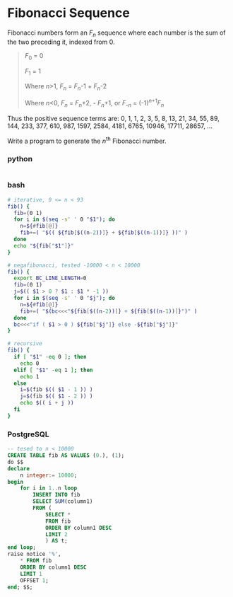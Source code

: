 # Fibonacci Sequence
Fibonacci numbers form an *F<sub>n</sub>* sequence where each number is the sum of the two preceding it, indexed from 0.

> *F*<sub>0</sub> = 0
>
> *F*<sub>1</sub> = 1
> 
> Where *n*>1, *F<sub>n</sub>* = *F<sub>n</sub>*-1 + *F<sub>n</sub>*-2
> 
> Where *n*<0, *F<sub>n</sub>* = *F<sub>n</sub>*+2, - *F<sub>n</sub>*+1, or  *F<sub>-n</sub>* = (-1)<sup>*n*+1</sup>*F<sub>n</sub>*

Thus the positive sequence terms are: 0, 1, 1, 2, 3, 5, 8, 13, 21, 34, 55, 89, 144, 233, 377, 610, 987, 1597, 2584, 4181, 6765, 10946, 17711, 28657, ...

Write a program to generate the *n*<sup>th</sup> Fibonacci number.

### python
```python

```

### bash
```bash
# iterative, 0 <= n < 93
fib() {
  fib=(0 1)
  for i in $(seq -s' ' 0 "$1"); do
    n=${#fib[@]}
    fib+=( "$(( ${fib[$((n-2))]} + ${fib[$((n-1))]} ))" )
  done
  echo "${fib["$1"]}"
}

# negafibonacci, tested -10000 < n < 10000
fib() {
  export BC_LINE_LENGTH=0
  fib=(0 1)
  j=$(( $1 > 0 ? $1 : $1 * -1 ))
  for i in $(seq -s' ' 0 "$j"); do
    n=${#fib[@]}
    fib+=( "$(bc<<<"${fib[$((n-2))]} + ${fib[$((n-1))]}")" )
  done
  bc<<<"if ( $1 > 0 ) ${fib["$j"]} else -${fib["$j"]}"
}

# recursive
fib() {
  if [ "$1" -eq 0 ]; then
    echo 0
  elif [ "$1" -eq 1 ]; then
    echo 1
  else
    i=$(fib $(( $1 - 1 )) )
    j=$(fib $(( $1 - 2 )) )
    echo $(( i + j ))
  fi
}
```

### PostgreSQL
```sql
-- tesed to n < 10000
CREATE TABLE fib AS VALUES (0.), (1);
do $$
declare
	n integer:= 10000;
begin
	for i in 1..n loop
		INSERT INTO fib
		SELECT SUM(column1)
		FROM (
			SELECT *
			FROM fib
			ORDER BY column1 DESC
			LIMIT 2
			) AS t;
end loop;
raise notice '%',
	* FROM fib
	ORDER BY column1 DESC
	LIMIT 1
	OFFSET 1;
end; $$;
```
